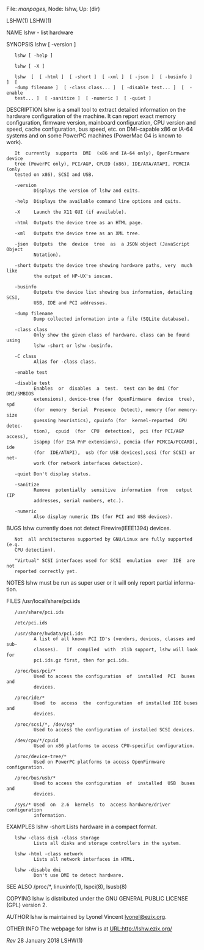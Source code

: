 File: *manpages*,  Node: lshw,  Up: (dir)

LSHW(1)                                                                LSHW(1)



NAME
       lshw - list hardware

SYNOPSIS
       lshw [ -version ]

       lshw [ -help ]

       lshw [ -X ]

       lshw  [  [ -html ]  [ -short ]  [ -xml ]  [ -json ]  [ -businfo ]  ]  [
       -dump filename ]  [ -class class... ]  [ -disable test... ]  [  -enable
       test... ]  [ -sanitize ]  [ -numeric ]  [ -quiet ]

DESCRIPTION
       lshw  is  a  small tool to extract detailed information on the hardware
       configuration of the machine. It can report exact memory configuration,
       firmware version, mainboard configuration, CPU version and speed, cache
       configuration, bus speed, etc. on DMI-capable x86 or IA-64 systems  and
       on some PowerPC machines (PowerMac G4 is known to work).

       It  currently  supports  DMI  (x86 and IA-64 only), OpenFirmware device
       tree (PowerPC only), PCI/AGP, CPUID (x86), IDE/ATA/ATAPI, PCMCIA  (only
       tested on x86), SCSI and USB.

       -version
              Displays the version of lshw and exits.

       -help  Displays the available command line options and quits.

       -X     Launch the X11 GUI (if available).

       -html  Outputs the device tree as an HTML page.

       -xml   Outputs the device tree as an XML tree.

       -json  Outputs  the  device  tree  as  a JSON object (JavaScript Object
              Notation).

       -short Outputs the device tree showing hardware paths, very  much  like
              the output of HP-UX's ioscan.

       -businfo
              Outputs the device list showing bus information, detailing SCSI,
              USB, IDE and PCI addresses.

       -dump filename
              Dump collected information into a file (SQLite database).

       -class class
              Only show the given class of hardware. class can be found  using
              lshw -short or lshw -businfo.

       -C class
              Alias for -class class.

       -enable test

       -disable test
              Enables  or  disables  a  test.  test can be dmi (for DMI/SMBIOS
              extensions), device-tree (for  OpenFirmware  device  tree),  spd
              (for  memory  Serial  Presence  Detect), memory (for memory-size
              guessing heuristics), cpuinfo (for  kernel-reported  CPU  detec‐
              tion),  cpuid  (for  CPU  detection),  pci (for PCI/AGP access),
              isapnp (for ISA PnP extensions), pcmcia (for PCMCIA/PCCARD), ide
              (for  IDE/ATAPI),  usb (for USB devices),scsi (for SCSI) or net‐
              work (for network interfaces detection).

       -quiet Don't display status.

       -sanitize
              Remove  potentially  sensitive  information  from   output   (IP
              addresses, serial numbers, etc.).

       -numeric
              Also display numeric IDs (for PCI and USB devices).

BUGS
       lshw currently does not detect Firewire(IEEE1394) devices.

       Not  all architectures supported by GNU/Linux are fully supported (e.g.
       CPU detection).

       "Virtual" SCSI interfaces used for SCSI  emulation  over  IDE  are  not
       reported correctly yet.

NOTES
       lshw  must be run as super user or it will only report partial informa‐
       tion.

FILES
       /usr/local/share/pci.ids

       /usr/share/pci.ids

       /etc/pci.ids

       /usr/share/hwdata/pci.ids
              A list of all known PCI ID's (vendors, devices, classes and sub‐
              classes).   If  compiled  with  zlib support, lshw will look for
              pci.ids.gz first, then for pci.ids.

       /proc/bus/pci/*
              Used to access the configuration  of  installed  PCI  buses  and
              devices.

       /proc/ide/*
              Used  to  access  the  configuration  of installed IDE buses and
              devices.

       /proc/scsi/*, /dev/sg*
              Used to access the configuration of installed SCSI devices.

       /dev/cpu/*/cpuid
              Used on x86 platforms to access CPU-specific configuration.

       /proc/device-tree/*
              Used on PowerPC platforms to access OpenFirmware configuration.

       /proc/bus/usb/*
              Used to access the configuration  of  installed  USB  buses  and
              devices.

       /sys/* Used  on  2.6  kernels  to  access hardware/driver configuration
              information.

EXAMPLES
       lshw -short
              Lists hardware in a compact format.

       lshw -class disk -class storage
              Lists all disks and storage controllers in the system.

       lshw -html -class network
              Lists all network interfaces in HTML.

       lshw -disable dmi
              Don't use DMI to detect hardware.

SEE ALSO
       /proc/*, linuxinfo(1), lspci(8), lsusb(8)

COPYING
       lshw is distributed under the GNU GENERAL PUBLIC LICENSE (GPL)  version
       2.

AUTHOR
       lshw is maintained by Lyonel Vincent <lyonel@ezix.org>.

OTHER INFO
       The webpage for lshw is at
        <URL:http://lshw.ezix.org/>



$Rev$                           28 January 2018                        LSHW(1)
